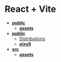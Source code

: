 <!-- generated by markdown-notes-tree -->

# React + Vite

<!-- optional markdown-notes-tree directory description starts here -->

<!-- optional markdown-notes-tree directory description ends here -->

- [**public**](dist)
    - [**assets**](dist/assets)
- [**public**](public)
    - [Distributions](public/Distributions.md)
    - [**pixyll**](public/pixyll)
- [**src**](src)
    - [**assets**](src/assets)

